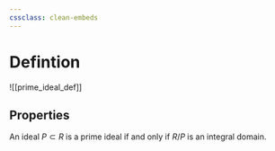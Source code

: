```yaml
---
cssclass: clean-embeds
---
```

# Defintion
![[prime_ideal_def]]

## Properties
An ideal $P \subset R$ is a prime ideal if and only if $R/P$ is an integral domain.  
